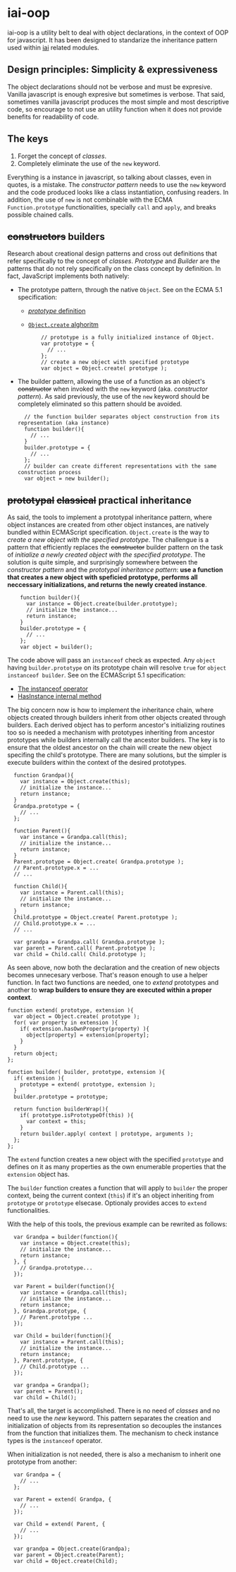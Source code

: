 # iai-oop

iai-oop is a utility belt to deal with object declarations, in the context of OOP for javascript. It has been designed to standarize the inheritance pattern used within [iai](https://npmjs.org/search?q=iai) related modules.

## Design principles: Simplicity & expressiveness

The object declarations should not be verbose and must be expresive. Vanilla javascript is enough expresive but sometimes is verbose. That said, sometimes vanilla javascript produces the most simple and most descriptive code, so encourage to not use an utility function when it does not provide benefits for readability of code.

## The keys

1. Forget the concept of *classes*.
2. Completely eliminate the use of the `new` keyword.

Everything is a instance in javascript, so talking about classes, even in quotes, is a mistake. The *constructor pattern* needs to use the `new` keyword and the code produced looks like a class instantiation, confusing readers. In addition, the use of `new` is not combinable with the ECMA `Function.prototype` functionalities, specially `call` and `apply`, and breaks possible chained calls.

## ~~constructors~~ builders

Research about creational design patterns and cross out definitions that refer specifically to the concept of *classes*. *Prototype* and *Builder* are the patterns that do not rely specifically on the class concept by definition. In fact, JavaScript implements both natively:

* The prototype pattern, through the native `Object`. See on the ECMA 5.1 specification:

  * [*prototype* definition](http://www.ecma-international.org/ecma-262/5.1/#sec-4.3.5)
  * [`Object.create` alghoritm](http://www.ecma-international.org/ecma-262/5.1/#sec-15.2.3.5)

            // prototype is a fully initialized instance of Object.
            var prototype = {
              // ...
            };
            // create a new object with specified prototype
            var object = Object.create( prototype );

* The builder pattern, allowing the use of a function as an object's ~~constructor~~ when invoked with the `new` keyword (aka. *constructor pattern*). As said previously, the use of the `new` keyword should be completely eliminated so this pattern should be avoided.

        // the function builder separates object construction from its representation (aka instance)
        function builder(){
          // ...
        }
        builder.prototype = {
          // ...
        };
        // builder can create different representations with the same construction process
        var object = new builder();


## ~~prototypal~~ ~~classical~~ practical inheritance

As said, the tools to implement a prototypal inheritance pattern, where object instances are created from other object instances, are natively bundled within ECMAScript specification. `Object.create` is the way to *create a new object with the specified prototype*. The challengue is a pattern that efficiently replaces the ~~constructor~~ builder pattern on the task of *initialize a newly created object with the specified prototype*. The solution is quite simple, and surprisingly somewhere between the *constructor pattern* and the *prototypal inheritance pattern*: **use a function that creates a new object with speficied prototype, performs all neccessary initializations, and returns the newly created instance**.

        function builder(){
          var instance = Object.create(builder.prototype);
          // initialize the instance...
          return instance;
        }
        builder.prototype = {
          // ...
        };
        var object = builder();

The code above will pass an `instanceof` check as expected. Any `object` having `builder.prototype` on its prototype chain will resolve `true` for `object instanceof builder`. See on the ECMAScript 5.1 specification:

* [The instanceof operator](http://www.ecma-international.org/ecma-262/5.1/#sec-11.8.6)
* [HasInstance internal method](http://www.ecma-international.org/ecma-262/5.1/#sec-15.3.5.3)

The big concern now is how to implement the inheritance chain, where objects created through builders inherit from other objects created through builders. Each derived object has to perform ancestor's initializing routines too so is needed a mechanism with prototypes inheriting from ancestor prototypes while builders internally call the ancestor builders. The key is to ensure that the oldest ancestor on the chain will create the new object specifing the child's prototype. There are many solutions, but the simpler is execute builders within the context of the desired prototypes.

      function Grandpa(){
        var instance = Object.create(this);
        // initialize the instance...
        return instance;
      }
      Grandpa.prototype = {
        // ...
      };
      
      function Parent(){
        var instance = Grandpa.call(this);
        // initialize the instance...
        return instance;
      }
      Parent.prototype = Object.create( Grandpa.prototype );
      // Parent.prototype.x = ...
      // ...
      
      function Child(){
        var instance = Parent.call(this);
        // initialize the instance...
        return instance;
      }
      Child.prototype = Object.create( Parent.prototype );
      // Child.prototype.x = ...
      // ...
      
      var grandpa = Grandpa.call( Grandpa.prototype );
      var parent = Parent.call( Parent.prototype );
      var child = Child.call( Child.prototype );
        
As seen above, now both the declaration and the creation of new objects becomes unnecesary verbose. That's reason enough to use a helper function. In fact two functions are needed, one to *extend* prototypes and another to **wrap builders to ensure they are executed within a proper context**.

    function extend( prototype, extension ){
      var object = Object.create( prototype );
      for( var property in extension ){
        if( extension.hasOwnProperty(property) ){
          object[property] = extension[property];
        }
      }
      return object;
    };
    
    function builder( builder, prototype, extension ){
      if( extension ){
        prototype = extend( prototype, extension );
      }
      builder.prototype = prototype;
      
      return function builderWrap(){
        if( prototype.isPrototypeOf(this) ){
          var context = this;
        }
        return builder.apply( context | prototype, arguments );
      };
    };

The `extend` function creates a new object with the specified `prototype` and defines on it as many properties as the own enumerable properties that the `extension` object has.

The `builder` function creates a function that will apply to `builder` the proper context, being the current context (`this`) if it's an object inheriting from `prototype` or `prototype` elsecase. Optionaly provides acces to `extend` functionalities.

With the help of this tools, the previous example can be rewrited as follows:

      var Grandpa = builder(function(){
        var instance = Object.create(this);
        // initialize the instance...
        return instance;
      }, {
        // Grandpa.prototype...
      });
      
      var Parent = builder(function(){
        var instance = Grandpa.call(this);
        // initialize the instance...
        return instance;
      }, Grandpa.prototype, {
        // Parent.prototype ...
      });
      
      var Child = builder(function(){
        var instance = Parent.call(this);
        // initialize the instance...
        return instance;
      }, Parent.prototype, {
        // Child.prototype ...
      });
      
      var grandpa = Grandpa();
      var parent = Parent();
      var child = Child();

That's all, the target is accomplished. There is no need of *classes* and no need to use the *new* keyword. This pattern separates the creation and initialization of objects from its representation so decouples the instances from the function that initializes them. The mechanism to check instance types is the `instanceof` operator.

When initialization is not needed, there is also a mechanism to inherit one prototype from another:

      var Grandpa = {
        // ...
      };
      
      var Parent = extend( Grandpa, {
        // ...
      });
      
      var Child = extend( Parent, {
        // ...
      });
      
      var grandpa = Object.create(Grandpa);
      var parent = Object.create(Parent);
      var child = Object.create(Child);
